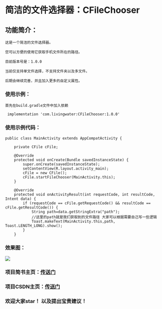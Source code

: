 # 简洁的文件选择器：CFileChooser
## 功能简介：
    这是一个简洁的文件选择器。
    
    您可以方便的使用它获取手机文件所在的路径。
    
    目前版本号是：1.0.0
    
    当前仅支持单文件选择，不支持文件夹以及多文件。
    
    后期会继续完善，并且加入更多的自定义属性。
### 使用示例：

    首先在build.gradle文件中加入依赖
```
 implementation 'com.livingwater:CFileChooser:1.0.0' 
```
### 使用示例代码：
```
public class MainActivity extends AppCompatActivity {

    private CFile cFile;

    @Override
    protected void onCreate(Bundle savedInstanceState) {
        super.onCreate(savedInstanceState);
        setContentView(R.layout.activity_main);
        cFile = new CFile();
        cFile.startFileChooser(MainActivity.this);
    }

    @Override
    protected void onActivityResult(int requestCode, int resultCode, Intent data) {
        if (requestCode == cFile.getRequestCode() && resultCode == cFile.getResultCode()) {
            String path=data.getStringExtra("path");
            //这里的path就是我们获取到的文件路径 大家可以根据需要自己写一些逻辑
            Toast.makeText(MainActivity.this,path, Toast.LENGTH_LONG).show();
        }
    }
```
### 效果图：
![](http://wx3.sinaimg.cn/mw690/0060lm7Tly1fuk04uv2fkj30u01hcwgs.jpg)
### 项目简书主页：[传送门](https://www.jianshu.com/p/dd30379a8c6e) 
### 项目CSDN主页：[传送门](https://blog.csdn.net/qq_30936979/article/details/81989776) 
### 欢迎大家star！ 以及提出宝贵建议！
